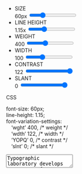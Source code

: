 <div id="sliders">
  <ul class="SG_smallcaps">
    <li>SIZE</li> <span class="slider_size_val">60px</span>
      <input id="slider_size" type="range" min="12" max="200" value="60" step="1">
    <li>LINE HEIGHT</li> <span class="slider_lineheight_val">1.15x</span>
      <input id="slider_lineheight" type="range" min="0.75" max="2" value="1.15" step="0.05">
    <li>WEIGHT</li> <span class="slider_weight_val">400</span>
      <input id="slider_weight" type="range" min="100" max="900" value="400" step="1">
    <li>WIDTH</li> <span class="slider_width_val">100</span>
      <input id="slider_width" type="range" min="50" max="200" value="100" step="1">
    <li>CONTRAST</li> <span class="slider_contrast_val">122</span>
      <input id="slider_contrast" type="range" min="18" max="122" value="122" step="1">
    <li>SLANT</li> <span class="slider_slant_val">0</span>
      <input id="slider_slant" type="range" min="-10" max="0" value="0" step="1">
  </ul>
</div>

<div id="css">
  <p class="SG_smallcaps">CSS</p>
  <div class="css_code">
    <p>font-size: <span class="slider_size_val">60px</span>;<br>
    line-height: <span class="slider_lineheight_val">1.15</span>;<br>
    font-variation-settings:<br>
    &emsp;‘wght’ <span class="slider_weight_val">400</span>, <span class="css_comment">/* weight */</span><br>
    &emsp;‘wdth’ <span class="slider_width_val">122</span>, <span class="css_comment">/* width */</span><br>
    &emsp;‘YOPQ’ <span class="slider_contrast_val">0</span>, <span class="css_comment">/* contrast */</span><br>
    &emsp;‘slnt’ <span class="slider_slant_val">0</span>; <span class="css_comment">/* slant */</span></p>
  </div>
</div>

<div id="text_input">
  <i class="fas fa-align-left"></i>
  <i class="fas fa-align-center"></i>
  <i class="fas fa-align-right"></i>
  <textarea>Typographic laboratory develops mutant typeface resistant to antitypotics!</textarea>
</div>

